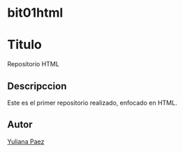 # bit01html
# Titulo
Repositorio HTML
## Descripccion 
Este es el primer repositorio realizado, enfocado en HTML.
## Autor
[Yuliana Paez](https://www.linkedin.com/in/yuliana-garavito-paez-a84a5814a/)